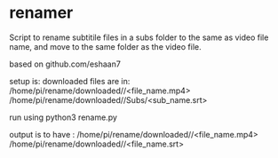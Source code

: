 # renamer

Script to rename subtitile files in a subs folder to the same as video file name, and move to the same folder as the video file.

based on github.com/eshaan7

setup is:
downloaded files are in:
/home/pi/rename/downloaded/<foldername>/<file_name.mp4>
/home/pi/rename/downloaded/<foldername>/Subs/<sub_name.srt>
  
run using python3 rename.py

output is to have :
/home/pi/rename/downloaded/<foldername>/<file_name.mp4>
/home/pi/rename/downloaded/<foldername>/<file_name.srt>
